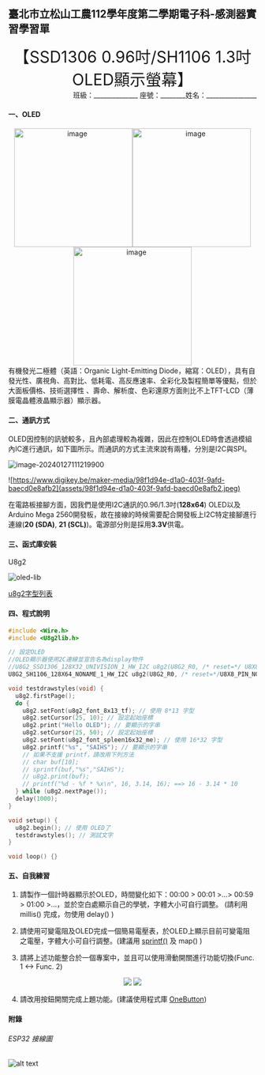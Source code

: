 ## 臺北市立松山工農112學年度第二學期電子科-感測器實習學習單 

<center><font size=6>【SSD1306 0.96吋/SH1106 1.3吋 OLED顯示螢幕】</font></center>

<div style="text-align: right">班級：______________ 座號：________姓名：________________</div>

#### 一、OLED
<center>
<img src="assets/oled1.jpg" alt="image" width="auto" height="240"><img src="assets/oled2.jpeg" alt="image" width="auto" height="240"><img src="assets/oled3.jpeg" alt="image" width="auto" height="240">
</center>
有機發光二極體（英語：Organic Light-Emitting Diode，縮寫：OLED），具有自發光性、廣視角、高對比、低耗電、高反應速率、全彩化及製程簡單等優點，但於大面板價格、技術選擇性 、壽命、解析度、色彩還原方面則比不上TFT-LCD（薄膜電晶體液晶顯示器）顯示器。

 

#### 二、通訊方式

OLED因控制的訊號較多，且內部處理較為複雜，因此在控制OLED時會透過模組內IC進行通訊，如下圖所示。而通訊的方式主流來說有兩種，分別是I2C與SPI。

![image-20240127111219900](assets/image-20240127111219900.png)



![https://www.digikey.be/maker-media/98f1d94e-d1a0-403f-9afd-baecd0e8afb2](assets/98f1d94e-d1a0-403f-9afd-baecd0e8afb2.jpeg)



在電路板接腳方面，因我們是使用I2C通訊的0.96/1.3吋(**128x64**) OLED以及Arduino Mega 2560開發板，故在接線的時候需要配合開發板上I2C特定接腳進行連線(**20 (SDA)**, **21 (SCL)**)。電源部分則是採用**3.3V**供電。

 

#### 三、函式庫安裝

U8g2

![oled-lib](assets/u8g2.png)

[u8g2字型列表](https://github.com/olikraus/u8g2/wiki/fntlistallplain)

#### 四、程式說明

```c {.line-numbers}
#include <Wire.h>
#include <U8g2lib.h>

// 設定OLED
//OLED顯示器使用2C連線並宣告名為display物件
//U8G2_SSD1306_128X32_UNIVISION_1_HW_I2C u8g2(U8G2_R0, /* reset=*/ U8X8_PIN_NONE, /* clock=*/ SCL, /* data=*/ SDA);   // pin remapping with ESP8266 HW I2C
U8G2_SH1106_128X64_NONAME_1_HW_I2C u8g2(U8G2_R0, /* reset=*/U8X8_PIN_NONE);

void testdrawstyles(void) {
  u8g2.firstPage(); 
  do {
    u8g2.setFont(u8g2_font_8x13_tf); // 使用 8*13 字型
    u8g2.setCursor(25, 10); // 設定起始座標
    u8g2.print("Hello OLED"); // 要顯示的字串
    u8g2.setCursor(25, 50); // 設定起始座標
    u8g2.setFont(u8g2_font_spleen16x32_me); // 使用 16*32 字型
    u8g2.printf("%s", "SAIHS"); // 要顯示的字串
    // 如果不支援 printf，請改用下列方法
    // char buf[10]; 
    // sprintf(buf,"%s","SAIHS");
    // u8g2.print(buf);
    // printf("%d - %f * %x\n", 16, 3.14, 16); ==> 16 - 3.14 * 10 
  } while (u8g2.nextPage());
  delay(1000);
}

void setup() {
  u8g2.begin(); // 使用 OLED了
  testdrawstyles(); // 測試文字
}

void loop() {}
```

 

#### 五、自我練習

1. 請製作一個計時器顯示於OLED，時間變化如下：00:00 > 00:01 >…> 00:59 > 01:00 >…，並於空白處顯示自己的學號，字體大小可自行調整。 (請利用 millis() 完成，勿使用 delay() )

2. 請使用可變電阻及OLED完成一個簡易電壓表，於OLED上顯示目前可變電阻之電壓，字體大小可自行調整。(建議用 [sprintf()](https://programmermagazine.github.io/201401/htm/article2.html) 及 map() )

3. 請將上述功能整合於一個專案中，並且可以使用滑動開關進行功能切換(Func. 1 <-> Func. 2)

<center>
<img src="assets/image-20240127112420074.png"> <img src="assets/image-20240127112502604.png">
</center>

4. 請改用按鈕開關完成上題功能。(建議使用程式庫 [OneButton](https://github.com/mathertel/OneButton))

#### 附錄

###### ESP32 接線圖
![alt text](assets/image.png)
